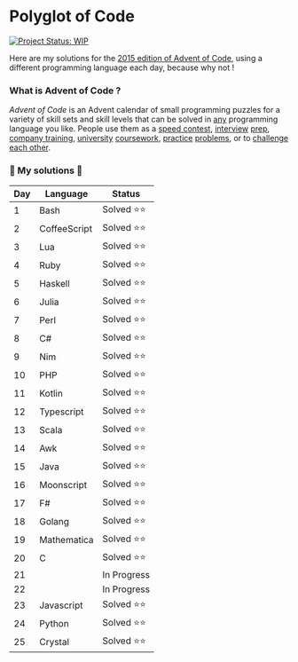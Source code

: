 # Polyglot of Code
[![Project Status: WIP](https://www.repostatus.org/badges/latest/wip.svg)](https://www.repostatus.org/#wip)

Here are my solutions for the [2015 edition of Advent of Code](https://adventofcode.com/2015 ), using a different programming language each day, because why not !

### What is Advent of Code ?
_Advent of Code_ is an Advent calendar of small programming puzzles for a variety of skill sets and skill levels that can be solved in [any](https://github.com/search?q=advent+of+code) programming language you like. People use them as a [speed contest](https://adventofcode.com/leaderboard), [interview](https://y3l2n.com/2018/05/09/interview-prep-advent-of-code/)  [prep](https://twitter.com/dznqbit/status/1037607793144938497), [company training](https://twitter.com/pgoultiaev/status/950805811583963137), [university](https://gitlab.com/imhoffman/fa19b4-mat3006/wikis/home)  [coursework](https://www.gribblelab.org/scicomp2019/), [practice](https://twitter.com/mrdanielklein/status/936267621468483584)  [problems](https://comp215.blogs.rice.edu/), or to [challenge each other](https://www.reddit.com/r/adventofcode/search?q=flair%3Aupping&restrict_sr=on).

### 🎄 My solutions 🎄


| Day  | Language        | Status       |
|------|-----------------|--------------|
| 1    | Bash            | Solved ⭐⭐  |
| 2    | CoffeeScript    | Solved ⭐⭐  |
| 3    | Lua             | Solved ⭐⭐  |
| 4    | Ruby            | Solved ⭐⭐  |
| 5    | Haskell         | Solved ⭐⭐  |
| 6    | Julia           | Solved ⭐⭐  |
| 7    | Perl            | Solved ⭐⭐  |
| 8    | C#              | Solved ⭐⭐  |
| 9    | Nim      		 | Solved ⭐⭐  |
| 10   | PHP       		 | Solved ⭐⭐  |
| 11   | Kotlin     	 | Solved ⭐⭐  |
| 12   | Typescript      | Solved ⭐⭐  |
| 13   | Scala           | Solved ⭐⭐  |
| 14   | Awk      		 | Solved ⭐⭐  |
| 15   | Java      		 | Solved ⭐⭐  |
| 16   | Moonscript   	 | Solved ⭐⭐  |
| 17   | F#        		 | Solved ⭐⭐  |
| 18   | Golang          | Solved ⭐⭐  |
| 19   | Mathematica   	 | Solved ⭐⭐  |
| 20   | C         		 | Solved ⭐⭐  |
| 21   |          		 | In Progress  |
| 22   |          		 | In Progress  |
| 23   | Javascript      | Solved ⭐⭐  | 
| 24   | Python      	 | Solved ⭐⭐  | 
| 25   | Crystal         | Solved ⭐⭐  |

